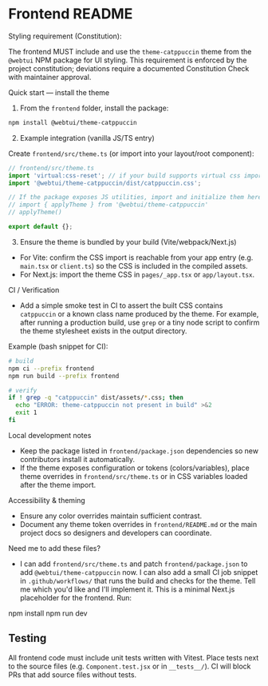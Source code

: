 # Frontend README

Styling requirement (Constitution):

The frontend MUST include and use the `theme-catppuccin` theme from the
`@webtui` NPM package for UI styling. This requirement is enforced by the
project constitution; deviations require a documented Constitution Check with
maintainer approval.

Quick start — install the theme

1. From the `frontend` folder, install the package:

```bash
npm install @webtui/theme-catppuccin
```

2. Example integration (vanilla JS/TS entry)

Create `frontend/src/theme.ts` (or import into your layout/root component):

```ts
// frontend/src/theme.ts
import 'virtual:css-reset'; // if your build supports virtual css imports
import '@webtui/theme-catppuccin/dist/catppuccin.css';

// If the package exposes JS utilities, import and initialize them here
// import { applyTheme } from '@webtui/theme-catppuccin'
// applyTheme()

export default {};
```

3. Ensure the theme is bundled by your build (Vite/webpack/Next.js)

- For Vite: confirm the CSS import is reachable from your app entry (e.g.
  `main.tsx` or `client.ts`) so the CSS is included in the compiled assets.
- For Next.js: import the theme CSS in `pages/_app.tsx` or `app/layout.tsx`.

CI / Verification

- Add a simple smoke test in CI to assert the built CSS contains `catppuccin`
  or a known class name produced by the theme. For example, after running a
  production build, use `grep` or a tiny node script to confirm the theme
  stylesheet exists in the output directory.

Example (bash snippet for CI):

```bash
# build
npm ci --prefix frontend
npm run build --prefix frontend

# verify
if ! grep -q "catppuccin" dist/assets/*.css; then
  echo "ERROR: theme-catppuccin not present in build" >&2
  exit 1
fi
```

Local development notes

- Keep the package listed in `frontend/package.json` dependencies so new
  contributors install it automatically.
- If the theme exposes configuration or tokens (colors/variables), place
  theme overrides in `frontend/src/theme.ts` or in CSS variables loaded after
  the theme import.

Accessibility & theming

- Ensure any color overrides maintain sufficient contrast.
- Document any theme token overrides in `frontend/README.md` or the main
  project docs so designers and developers can coordinate.

Need me to add these files?

- I can add `frontend/src/theme.ts` and patch `frontend/package.json` to add
  `@webtui/theme-catppuccin` now. I can also add a small CI job snippet in
  `.github/workflows/` that runs the build and checks for the theme. Tell me
  which you'd like and I'll implement it.
This is a minimal Next.js placeholder for the frontend. Run:

npm install
npm run dev

Testing
-------

All frontend code must include unit tests written with Vitest. Place tests next to the source files (e.g. `Component.test.jsx` or in `__tests__/`). CI will block PRs that add source files without tests.
